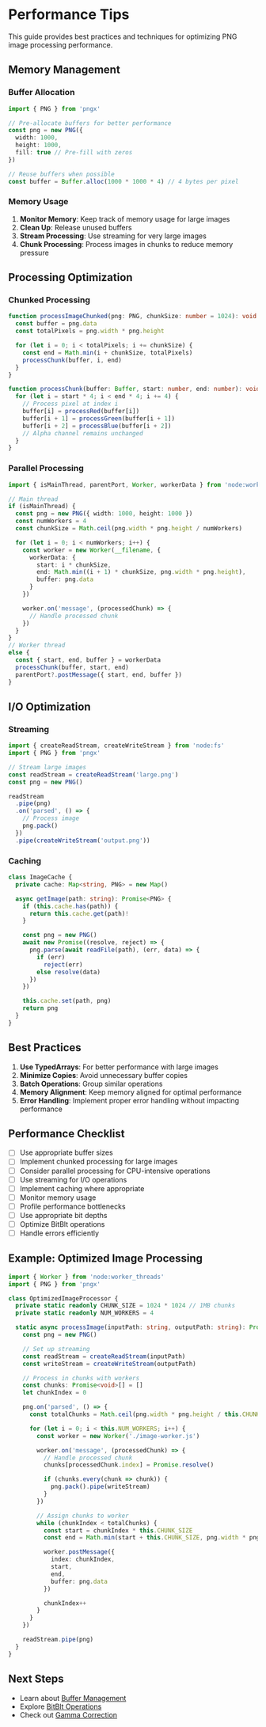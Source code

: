 # Performance Tips

This guide provides best practices and techniques for optimizing PNG image processing performance.

## Memory Management

### Buffer Allocation

```typescript
import { PNG } from 'pngx'

// Pre-allocate buffers for better performance
const png = new PNG({
  width: 1000,
  height: 1000,
  fill: true // Pre-fill with zeros
})

// Reuse buffers when possible
const buffer = Buffer.alloc(1000 * 1000 * 4) // 4 bytes per pixel
```

### Memory Usage

1. **Monitor Memory**: Keep track of memory usage for large images
2. **Clean Up**: Release unused buffers
3. **Stream Processing**: Use streaming for very large images
4. **Chunk Processing**: Process images in chunks to reduce memory pressure

## Processing Optimization

### Chunked Processing

```typescript
function processImageChunked(png: PNG, chunkSize: number = 1024): void {
  const buffer = png.data
  const totalPixels = png.width * png.height

  for (let i = 0; i < totalPixels; i += chunkSize) {
    const end = Math.min(i + chunkSize, totalPixels)
    processChunk(buffer, i, end)
  }
}

function processChunk(buffer: Buffer, start: number, end: number): void {
  for (let i = start * 4; i < end * 4; i += 4) {
    // Process pixel at index i
    buffer[i] = processRed(buffer[i])
    buffer[i + 1] = processGreen(buffer[i + 1])
    buffer[i + 2] = processBlue(buffer[i + 2])
    // Alpha channel remains unchanged
  }
}
```

### Parallel Processing

```typescript
import { isMainThread, parentPort, Worker, workerData } from 'node:worker_threads'

// Main thread
if (isMainThread) {
  const png = new PNG({ width: 1000, height: 1000 })
  const numWorkers = 4
  const chunkSize = Math.ceil(png.width * png.height / numWorkers)

  for (let i = 0; i < numWorkers; i++) {
    const worker = new Worker(__filename, {
      workerData: {
        start: i * chunkSize,
        end: Math.min((i + 1) * chunkSize, png.width * png.height),
        buffer: png.data
      }
    })

    worker.on('message', (processedChunk) => {
      // Handle processed chunk
    })
  }
}
// Worker thread
else {
  const { start, end, buffer } = workerData
  processChunk(buffer, start, end)
  parentPort?.postMessage({ start, end, buffer })
}
```

## I/O Optimization

### Streaming

```typescript
import { createReadStream, createWriteStream } from 'node:fs'
import { PNG } from 'pngx'

// Stream large images
const readStream = createReadStream('large.png')
const png = new PNG()

readStream
  .pipe(png)
  .on('parsed', () => {
    // Process image
    png.pack()
  })
  .pipe(createWriteStream('output.png'))
```

### Caching

```typescript
class ImageCache {
  private cache: Map<string, PNG> = new Map()

  async getImage(path: string): Promise<PNG> {
    if (this.cache.has(path)) {
      return this.cache.get(path)!
    }

    const png = new PNG()
    await new Promise((resolve, reject) => {
      png.parse(await readFile(path), (err, data) => {
        if (err)
          reject(err)
        else resolve(data)
      })
    })

    this.cache.set(path, png)
    return png
  }
}
```

## Best Practices

1. **Use TypedArrays**: For better performance with large images
2. **Minimize Copies**: Avoid unnecessary buffer copies
3. **Batch Operations**: Group similar operations
4. **Memory Alignment**: Keep memory aligned for optimal performance
5. **Error Handling**: Implement proper error handling without impacting performance

## Performance Checklist

- [ ] Use appropriate buffer sizes
- [ ] Implement chunked processing for large images
- [ ] Consider parallel processing for CPU-intensive operations
- [ ] Use streaming for I/O operations
- [ ] Implement caching where appropriate
- [ ] Monitor memory usage
- [ ] Profile performance bottlenecks
- [ ] Use appropriate bit depths
- [ ] Optimize BitBlt operations
- [ ] Handle errors efficiently

## Example: Optimized Image Processing

```typescript
import { Worker } from 'node:worker_threads'
import { PNG } from 'pngx'

class OptimizedImageProcessor {
  private static readonly CHUNK_SIZE = 1024 * 1024 // 1MB chunks
  private static readonly NUM_WORKERS = 4

  static async processImage(inputPath: string, outputPath: string): Promise<void> {
    const png = new PNG()

    // Set up streaming
    const readStream = createReadStream(inputPath)
    const writeStream = createWriteStream(outputPath)

    // Process in chunks with workers
    const chunks: Promise<void>[] = []
    let chunkIndex = 0

    png.on('parsed', () => {
      const totalChunks = Math.ceil(png.width * png.height / this.CHUNK_SIZE)

      for (let i = 0; i < this.NUM_WORKERS; i++) {
        const worker = new Worker('./image-worker.js')

        worker.on('message', (processedChunk) => {
          // Handle processed chunk
          chunks[processedChunk.index] = Promise.resolve()

          if (chunks.every(chunk => chunk)) {
            png.pack().pipe(writeStream)
          }
        })

        // Assign chunks to worker
        while (chunkIndex < totalChunks) {
          const start = chunkIndex * this.CHUNK_SIZE
          const end = Math.min(start + this.CHUNK_SIZE, png.width * png.height)

          worker.postMessage({
            index: chunkIndex,
            start,
            end,
            buffer: png.data
          })

          chunkIndex++
        }
      }
    })

    readStream.pipe(png)
  }
}
```

## Next Steps

- Learn about [Buffer Management](/advanced/buffer-management)
- Explore [BitBlt Operations](/advanced/bitblt-operations)
- Check out [Gamma Correction](/advanced/gamma-correction)
